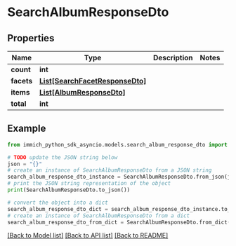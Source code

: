 # SearchAlbumResponseDto


## Properties

Name | Type | Description | Notes
------------ | ------------- | ------------- | -------------
**count** | **int** |  | 
**facets** | [**List[SearchFacetResponseDto]**](SearchFacetResponseDto.md) |  | 
**items** | [**List[AlbumResponseDto]**](AlbumResponseDto.md) |  | 
**total** | **int** |  | 

## Example

```python
from immich_python_sdk_asyncio.models.search_album_response_dto import SearchAlbumResponseDto

# TODO update the JSON string below
json = "{}"
# create an instance of SearchAlbumResponseDto from a JSON string
search_album_response_dto_instance = SearchAlbumResponseDto.from_json(json)
# print the JSON string representation of the object
print(SearchAlbumResponseDto.to_json())

# convert the object into a dict
search_album_response_dto_dict = search_album_response_dto_instance.to_dict()
# create an instance of SearchAlbumResponseDto from a dict
search_album_response_dto_from_dict = SearchAlbumResponseDto.from_dict(search_album_response_dto_dict)
```
[[Back to Model list]](../README.md#documentation-for-models) [[Back to API list]](../README.md#documentation-for-api-endpoints) [[Back to README]](../README.md)


